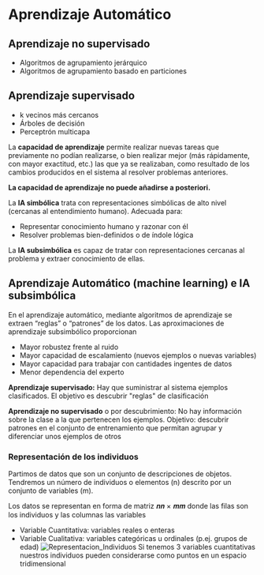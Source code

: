 # Aprendizaje Automático

## Aprendizaje no supervisado
- Algoritmos de agrupamiento jerárquico
- Algoritmos de agrupamiento basado en particiones
## Aprendizaje supervisado
- k vecinos más cercanos
- Árboles de decisión
- Perceptrón multicapa

La __capacidad de aprendizaje__ permite realizar nuevas tareas que previamente no podían realizarse, o bien realizar mejor (más rápidamente, con mayor exactitud, etc.) las que ya se realizaban, como resultado de los cambios producidos en el sistema al resolver problemas anteriores.

__La capacidad de aprendizaje no puede añadirse a posteriori.__


La __IA simbólica__ trata con representaciones simbólicas de alto nivel (cercanas al entendimiento humano). Adecuada para:
- Representar conocimiento humano y razonar con él
- Resolver problemas bien-definidos o de índole lógica

La __IA subsimbólica__ es capaz de tratar con representaciones cercanas al problema y extraer conocimiento de ellas.

## Aprendizaje Automático (machine learning) e IA subsimbólica
En el aprendizaje automático, mediante algoritmos de aprendizaje se extraen “reglas” o “patrones” de los datos. Las aproximaciones de aprendizaje subsimbólico proporcionan
- Mayor robustez frente al ruido
- Mayor capacidad de escalamiento (nuevos ejemplos o nuevas variables)
- Mayor capacidad para trabajar con cantidades ingentes de datos
- Menor dependencia del experto

__Aprendizaje supervisado:__ Hay que suministrar al sistema ejemplos clasificados. El objetivo es descubrir "reglas" de clasificación 

__Aprendizaje no supervisado__ o por descubrimiento: No hay información sobre la clase a la que pertenecen los ejemplos. Objetivo: descubrir patrones en el conjunto de entrenamiento que permitan agrupar y diferenciar unos ejemplos de otros

### Representación de los individuos
Partimos de datos que son un conjunto de descripciones de objetos. Tendremos un número de individuos o elementos (n) descrito por un conjunto de variables (m).

Los datos se representan en forma de matriz 𝒏𝒏 × 𝒎𝒎 donde las filas son los individuos y las columnas las variables
- Variable Cuantitativa: variables reales o enteras
- Variable Cualitativa: variables categóricas u ordinales (p.ej. grupos de edad) 
![Representacion_Individuos](https://github.com/Danipiza/TFG/assets/98972125/20d52cd6-40df-4873-9ba0-d791fca48396)
Si tenemos 3 variables cuantitativas nuestros individuos pueden considerarse como puntos en un espacio tridimensional